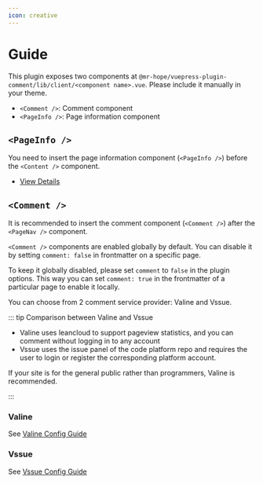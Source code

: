 ```yaml
---
icon: creative
---
```


# Guide

This plugin exposes two components at `@mr-hope/vuepress-plugin-comment/lib/client/<component name>.vue`. Please include it manually in your theme.

- `<Comment />`: Comment component
- `<PageInfo />`: Page information component

## `<PageInfo />`

You need to insert the page information component (`<PageInfo />`) before the `<Content />` component.

- [View Details](page-info.md)

## `<Comment />`

It is recommended to insert the comment component (`<Comment />`) after the `<PageNav />` component.

`<Comment />` components are enabled globally by default. You can disable it by setting `comment: false` in frontmatter on a specific page.

To keep it globally disabled, please set `comment` to `false` in the plugin options. This way you can set `comment: true` in the frontmatter of a particular page to enable it locally.

You can choose from 2 comment service provider: Valine and Vssue.

::: tip Comparison between Valine and Vssue

- Valine uses leancloud to support pageview statistics, and you can comment without logging in to any account
- Vssue uses the issue panel of the code platform repo and requires the user to login or register the corresponding platform account.

If your site is for the general public rather than programmers, Valine is recommended.

:::

### Valine

See [Valine Config Guide](valine.md)

### Vssue

See [Vssue Config Guide](vssue.md)
